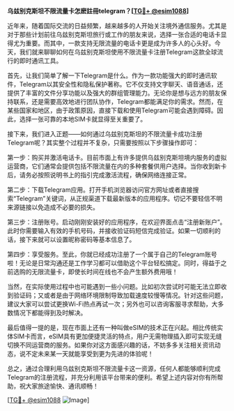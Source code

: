 **乌兹别克斯坦不限流量卡怎麽註冊telegram？[[TG💪+ @esim1088](https://t.me/s/esim1088)]**

近年来，随着国际交流的日益频繁，越来越多的人开始关注境外通信服务。尤其是对于那些计划前往乌兹别克斯坦旅行或工作的朋友来说，选择一张合适的电话卡显得尤为重要。而其中，一款支持无限流量的电话卡更是成为许多人的心头好。今天，我们就来聊聊如何在乌兹别克斯坦使用不限流量卡注册Telegram这款全球流行的即时通讯工具。

首先，让我们简单了解一下Telegram是什么。作为一款功能强大的即时通讯软件，Telegram以其安全性和隐私保护著称。它不仅支持文字聊天、语音通话，还提供了丰富的文件分享功能以及强大的群组管理能力。无论你是想与远方的朋友保持联系，还是需要高效地进行团队协作，Telegram都能满足你的需求。然而，在某些国家和地区，由于政策原因，直接下载和使用Telegram可能会遇到障碍。因此，选择一张可靠的本地SIM卡就显得至关重要了。

接下来，我们进入正题——如何通过乌兹别克斯坦的不限流量卡成功注册Telegram呢？其实整个过程并不复杂，只需要按照以下步骤操作即可：

第一步：购买并激活电话卡。目前市面上有许多提供乌兹别克斯坦境内服务的虚拟运营商，它们通常会提供包括不限流量在内的多种套餐供用户选择。当你收到新卡后，请务必按照说明书上的指引完成激活流程，确保网络连接正常。

第二步：下载Telegram应用。打开手机浏览器访问官方网址或者直接搜索“Telegram”关键词，从正规渠道下载最新版本的应用程序。切记不要轻信不明来源链接以免造成不必要的损失。

第三步：注册账号。启动刚刚安装好的应用程序，在欢迎界面点击“注册新账户”。此时你需要输入有效的手机号码，并接收验证码短信完成验证。如果一切顺利的话，接下来就可以设置昵称密码等基本信息了。

第四步：享受服务。至此，你就已经成功注册了一个属于自己的Telegram账号啦！无论是日常沟通还是工作学习都可以借助这个平台轻松搞定。同时，得益于之前选购的无限流量卡，即使长时间在线也不会产生额外费用哦！

当然，在实际使用过程中也可能遇到一些小问题。比如初次尝试时可能无法立即收到验证码；又或者是由于网络环境限制导致加载速度较慢等情况。针对这些问题，建议大家可以尝试更换Wi-Fi热点再试一次；另外也可以咨询客服寻求帮助，大多数情况下都能得到及时解决。

最后值得一提的是，现在市面上还有一种叫做eSIM的技术正在兴起。相比传统实体SIM卡而言，eSIM具有更加便捷灵活的特点，用户无需物理插入即可实现无缝切换不同运营商的服务。如果你对这方面感兴趣的话，不妨多多关注相关资讯动态，说不定未来某一天就能享受到更为先进的体验呢！

总之，通过合理利用乌兹别克斯坦不限流量卡这一资源，任何人都能够顺利完成Telegram的注册流程，并充分利用该平台带来的便利。希望上述内容对你有所帮助，祝大家旅途愉快、通讯顺畅！

[[TG💪+ @esim1088](https://t.me/s/esim1088) ![Image](https://i.postimg.cc/4NQfJmqS/Snipaste-2025-05-13-00-14-12.png)]